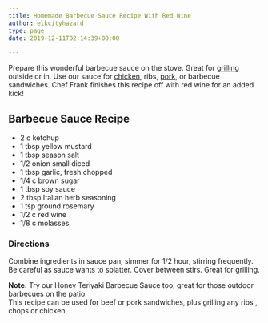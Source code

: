 ```yaml
---
title: Homemade Barbecue Sauce Recipe With Red Wine
author: elkcityhazard
type: page
date: 2019-12-11T02:14:39+00:00

---
```

Prepare this wonderful barbecue sauce on the stove. Great for [grilling][1] outside or in. Use our sauce for [chicken][2], ribs, [pork][3], or barbecue sandwiches. Chef Frank finishes this recipe off with red wine for an added kick!

## Barbecue Sauce Recipe

  * 2 c ketchup
  * 1 tbsp yellow mustard
  * 1 tbsp season salt
  * 1/2 onion small diced
  * 1 tbsp garlic, fresh chopped
  * 1/4 c brown sugar
  * 1 tbsp soy sauce
  * 2 tbsp Italian herb seasoning
  * 1 tsp ground rosemary
  * 1/2 c red wine
  * 1/8 c molasses

### Directions

Combine ingredients in sauce pan, simmer for 1/2 hour, stirring frequently. Be careful as sauce wants to splatter. Cover between stirs. Great for grilling.

**Note:** Try our Honey Teriyaki Barbecue Sauce too, great for those outdoor barbecues on the patio.  
This recipe can be used for beef or pork sandwiches, plus grilling any ribs , chops or chicken.

 [1]: /wordpress/grilling-cookouts-and-barbecues/
 [2]: /wordpress/quick-and-easy-chicken-recipes/
 [3]: /wordpress/easy-pork-recipes/